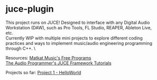 # juce-plugin

This project runs on JUCE! Designed to interface with any Digital Audio Workstation (DAW), such as Pro Tools, FL Studio, REAPER, Ableton Live, etc. \
Currently WIP with multiple mini projects to explore different coding practices and ways to implement music/audio engineering programming through C++. \

Resources:
[Matkat Music's Free Programs](https://www.programmingformusicians.com/) \
[The Audio Programmer's JUCE Framework Tutorials](https://youtu.be/7n16Yw51xkI?si=RteGkvKJ3NJ_u0zD)

Projects so far:
[Project 1 - HelloWorld](https://github.com/isamusic/HelloWorld)
